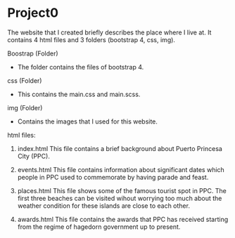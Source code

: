 # Project0

The website that I created briefly describes the place where I live at. It contains 4 html files and 3 folders (bootstrap 4, css, img). 

Boostrap (Folder)
- The folder contains the files of bootstrap 4.

css (Folder)
- This contains the main.css and main.scss.

img (Folder)
- Contains the images that I used for this website.

html files:

1. index.html
	This file contains a brief background about Puerto Princesa City (PPC). 

2. events.html
	This file contains information about significant dates which people in PPC used to commemorate by having parade and feast.

3. places.html
	This file shows some of the famous tourist spot in PPC. The first three beaches can be visited wihout worrying too much about the weather condition for these islands are close to each other.

4. awards.html
	This file contains the awards that PPC has received starting from the regime of hagedorn government up to present.